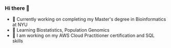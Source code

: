 ### Hi there 👋



- 🔭 Currently working on completing my Master's degree in Bioinformatics at NYU
- 🌱 Learning Biostatistics, Population Genomics 
- 💭 I am working on my AWS Cloud Practitioner certification and SQL skills

